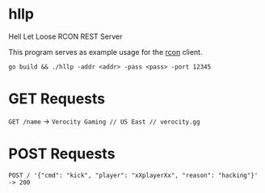 # hllp
Hell Let Loose RCON REST Server

This program serves as example usage for the [rcon](https://github.com/verocity-gaming/rcon) client.

`go build && ./hllp -addr <addr> -pass <pass> -port 12345`

# GET Requests

`GET /name` -> `Verocity Gaming // US East // verocity.gg`

# POST Requests

`POST / '{"cmd": "kick", "player": "xXplayerXx", "reason": "hacking"}' -> 200`